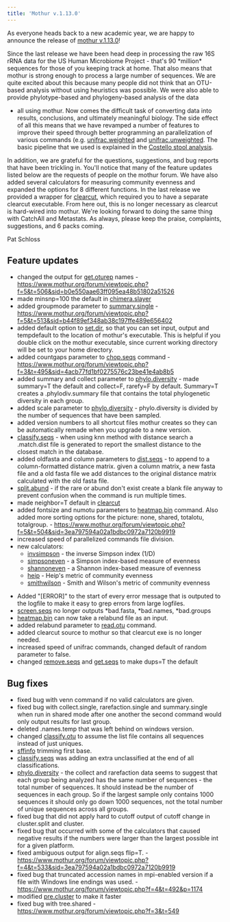 ```yaml
---
title: 'Mothur v.1.13.0'
---
```

As everyone heads back to a new academic year, we are happy to announce
the release of [mothur v.1.13.0](mothur_v.1.13.0)!

Since the last release we have been head deep in processing the raw 16S
rRNA data for the US Human Microbiome Project - that\'s 90 \*million\*
sequences for those of you keeping track at home. That also means that
mothur is strong enough to process a large number of sequences. We are
quite excited about this because many people did not think that an
OTU-based analysis without using heuristics was possible. We were also
able to provide phylotype-based and phylogeny-based analysis of the data
- all using mothur. Now comes the difficult task of converting data into
results, conclusions, and ultimately meaningful biology. The side effect
of all this means that we have revamped a number of features to improve
their speed through better programming an parallelization of various
commands (e.g. [unifrac.weighted](unifrac.weighted) and
[unifrac.unweighted](unifrac.unweighted). The basic pipeline
that we used is explained in the [Costello stool
analysis](Costello_stool_analysis).

In addition, we are grateful for the questions, suggestions, and bug
reports that have been trickling in. You\'ll notice that many of the
feature updates listed below are the requests of people on the mothur
forum. We have also added several calculators for measuring community
evenness and expanded the options for 8 different functions. In the last
release we provided a wrapper for [clearcut](clearcut), which
required you to have a separate clearcut executable. From here out, this
is no longer necessary as clearcut is hard-wired into mothur. We\'re
looking forward to doing the same thing with CatchAll and Metastats. As
always, please keep the praise, complaints, suggestions, and 6 packs
coming.

Pat Schloss

## Feature updates

-   changed the output for [get.oturep](get.oturep) names -
    <https://www.mothur.org/forum/viewtopic.php?f=5&t=506&sid=b0e550aae63ff095ea48b51802a51526>
-   made minsnp=100 the default in
    [chimera.slayer](chimera.slayer)
-   added groupmode parameter to
    [summary.single](summary.single) -
    <https://www.mothur.org/forum/viewtopic.php?f=5&t=513&sid=b44f89ef348ab38c197ffe489e656402>
-   added default option to [set.dir](set.dir), so that you
    can set input, output and tempdefault to the location of mothur\'s
    executable. This is helpful if you double click on the mothur
    executable, since current working directory will be set to your home
    directory.
-   added countgaps parameter to [chop.seqs](chop.seqs)
    command -
    <https://www.mothur.org/forum/viewtopic.php?f=3&t=495&sid=4acb77fd1bf0275576c23be41e4ab8b5>
-   added summary and collect parameter to
    [phylo.diversity](phylo.diversity) - made summary=T the
    default and collect=F, rarefy=F by default. Summary=T creates a
    .phylodiv.summary file that contains the total phylogenetic
    diversity in each group.
-   added scale parameter to
    [phylo.diversity](phylo.diversity) - phylo.diversity is
    divided by the number of sequences that have been sampled.
-   added version numbers to all shortcut files mothur creates so they
    can be automatically remade when you upgrade to a new version.
-   [classify.seqs](classify.seqs) - when using knn method
    with distance search a .match.dist file is generated to report the
    smallest distance to the closest match in the database.
-   added oldfasta and column parameters to
    [dist.seqs](dist.seqs) - to append to a column-formatted
    distance matrix. given a column matrix, a new fasta file and a old
    fasta file we add distances to the original distance matrix
    calculated with the old fasta file.
-   [split.abund](split.abund) - if the rare or abund don\'t
    exist create a blank file anyway to prevent confusion when the
    command is run multiple times.
-   made neighbor=T default in [clearcut](clearcut)
-   added fontsize and numotu parameters to
    [heatmap.bin](heatmap.bin) command. Also added more
    sorting options for the picture: none, shared, totalotu,
    totalgroup. -
    <https://www.mothur.org/forum/viewtopic.php?f=5&t=504&sid=3ea797594a02a1bdbc0972a7120b9919>
-   increased speed of parallelized commands file division.
-   new calculators:
    -   [invsimpson](invsimpson) - the inverse Simpson index
        (1/D)
    -   [simpsoneven](simpsoneven) - a Simpson index-based
        measure of evenness
    -   [shannoneven](shannoneven) - a Shannon index-based
        measure of evenness
    -   [heip](heip) - Heip\'s metric of community evenness
    -   [smithwilson](smithwilson) - Smith and Wilson\'s
        metric of community evenness

<!-- -->

-   Added \"\[ERROR\]\" to the start of every error message that is
    outputed to the logfile to make it easy to grep errors from large
    logfiles.
-   [screen.seqs](screen.seqs) no longer outputs \*bad.fasta,
    \*bad.names, \*bad.groups
-   [heatmap.bin](heatmap.bin) can now take a relabund file
    as an input.
-   added relabund parameter to [read.otu](read.otu) command.
-   added clearcut source to mothur so that clearcut exe is no longer
    needed.
-   increased speed of unifrac commands, changed default of random
    parameter to false.
-   changed [remove.seqs](remove.seqs) and
    [get.seqs](get.seqs) to make dups=T the default

## Bug fixes

-   fixed bug with venn command if no valid calculators are given.
-   fixed bug with collect.single, rarefaction.single and summary.single
    when run in shared mode after one another the second command would
    only output results for last group.
-   deleted .names.temp that was left behind on windows version.
-   changed [classify.otu](classify.otu) to assume the list
    file contains all sequences instead of just uniques.
-   [sffinfo](sffinfo) trimming first base.
-   [classify.seqs](classify.seqs) was adding an extra
    unclassified at the end of all classifications.
-   [phylo.diversity](phylo.diversity) - the collect and
    rarefaction data seems to suggest that each group being analyzed has
    the same number of sequences - the total number of sequences. It
    should instead be the number of sequences in each group. So if the
    largest sample only contains 1000 sequences it should only go down
    1000 sequences, not the total number of unique sequences across all
    groups.
-   fixed bug that did not apply hard to cutoff output of cutoff change
    in cluster.split and cluster.
-   fixed bug that occurred with some of the calculators that caused
    negative results if the numbers were larger than the largest
    possible int for a given platform.
-   fixed ambiguous output for align.seqs flip=T. -
    <https://www.mothur.org/forum/viewtopic.php?f=4&t=533&sid=3ea797594a02a1bdbc0972a7120b9919>
-   fixed bug that truncated accession names in mpi-enabled version if a
    file with Windows line endings was used. -
    <https://www.mothur.org/forum/viewtopic.php?f=4&t=492&p=1174>
-   modified [pre.cluster](pre.cluster) to make it faster
-   fixed bug with tree.shared -
    <https://www.mothur.org/forum/viewtopic.php?f=3&t=549>
